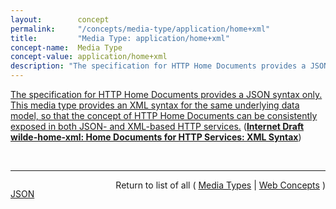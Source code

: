 ```yaml
---
layout:        concept
permalink:     "/concepts/media-type/application/home+xml"
title:         "Media Type: application/home+xml"
concept-name:  Media Type
concept-value: application/home+xml
description: "The specification for HTTP Home Documents provides a JSON syntax only. This media type provides an XML syntax for the same underlying data model, so that the concept of HTTP Home Documents can be consistently exposed in both JSON- and XML-based HTTP services."
---
```


[The specification for HTTP Home Documents provides a JSON syntax only. This media type provides an XML syntax for the same underlying data model, so that the concept of HTTP Home Documents can be consistently exposed in both JSON- and XML-based HTTP services.](http://tools.ietf.org/html/draft-wilde-home-xml-04#section-4.1 "Read documentation for Media Type &#34;application/home+xml&#34;") (**[Internet Draft wilde-home-xml: Home Documents for HTTP Services: XML Syntax](/specs/IETF/I-D/wilde-home-xml "The specification for HTTP API Home Documents provides a JSON syntax only. This specification provides an XML syntax for the same data model, so that the concept of Home Documents can be consistently exposed in both JSON- and XML-based HTTP APIs. It also defines the link relation type &#34;home&#34; so that applications can identify links to home documents.")**)

<br/>
<hr/>

<p style="float : left"><a href="./application/home+xml.json" title="JSON representing this particular Web Concept value">JSON</a></p>
<p style="text-align: right">Return to list of all ( <a href="../media-type/">Media Types</a> | <a href="../">Web Concepts</a> )</p>
